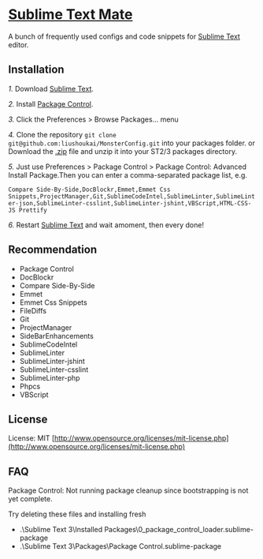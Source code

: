 [Sublime Text Mate](https://github.com/liushoukai/MonsterConfig)
========================================

A bunch of frequently used configs and code snippets for [Sublime Text](https://sublimetext.com/) editor.

## Installation
*1.* Download [Sublime Text](https://sublimetext.com/).

*2.* Install [Package Control](https://packagecontrol.io/installation).

*3.* Click the Preferences > Browse Packages… menu

*4.* Clone the repository `git clone git@github.com:liushoukai/MonsterConfig.git` into your packages folder. or Download the [.zip](https://github.com/liushoukai/MonsterConfig/archive/master.zip) file and unzip it into your ST2/3 packages directory.

*5.* Just use Preferences > Package Control > Package Control: Advanced Install Package.Then you can enter a comma-separated package list, e.g.

```Compare Side-By-Side,DocBlockr,Emmet,Emmet Css Snippets,ProjectManager,Git,SublimeCodeIntel,SublimeLinter,SublimeLinter-json,SublimeLinter-csslint,SublimeLinter-jshint,VBScript,HTML-CSS-JS Prettify```

*6.* Restart [Sublime Text](https://sublimetext.com/) and wait amoment, then every done!

## Recommendation
- Package Control
- DocBlockr
- Compare Side-By-Side
- Emmet
- Emmet Css Snippets
- FileDiffs
- Git
- ProjectManager
- SideBarEnhancements
- SublimeCodeIntel
- SublimeLinter
- SublimeLinter-jshint
- SublimeLinter-csslint
- SublimeLinter-php
- Phpcs
- VBScript

## License
License: MIT [http://www.opensource.org/licenses/mit-license.php](http://www.opensource.org/licenses/mit-license.php)

## FAQ
Package Control: Not running package cleanup since bootstrapping is not yet complete.

Try deleting these files and installing fresh
- .\Sublime Text 3\Installed Packages\0_package_control_loader.sublime-package
- .\Sublime Text 3\Packages\Package Control.sublime-package

